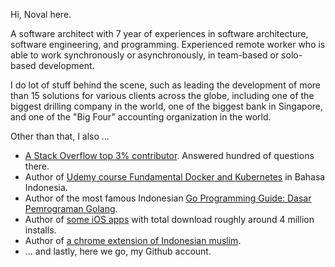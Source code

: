 Hi, Noval here.

A software architect with 7 year of experiences in software architecture, software engineering, and programming. Experienced remote worker who is able to work synchronously or asynchronously, in team-based or solo-based development.

I do lot of stuff behind the scene, such as leading the development of more than 15 solutions for various clients across the globe, including one of the biggest drilling company in the world, one of the biggest bank in Singapore, and one of the "Big Four" accounting organization in the world.

Other than that, I also ...

- [A Stack Overflow top 3% contributor](https://stackoverflow.com/users/1467988/novalagung). Answered hundred of questions there.
- Author of [Udemy course Fundamental Docker and Kubernetes](https://www.udemy.com/course/praktis-belajar-docker-dan-kubernetes-untuk-pemula/) in Bahasa Indonesia.
- Author of the most famous Indonesian [Go Programming Guide: Dasar Pemrograman Golang](https://dasarpemrogramangolang.novalagung.com/).
- Author of [some iOS apps](https://itunes.apple.com/us/developer/id1163677873) with total download roughly around 4 million installs.
- Author of [a chrome extension of Indonesian muslim](https://muslimboard.novalagung.com/).
- ... and lastly, here we go, my Github account.

